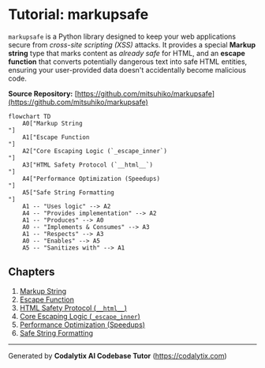 # Tutorial: markupsafe
`markupsafe` is a Python library designed to keep your web applications secure from *cross-site scripting (XSS)* attacks. It provides a special **Markup string** type that marks content as *already safe* for HTML, and an **escape function** that converts potentially dangerous text into safe HTML entities, ensuring your user-provided data doesn't accidentally become malicious code.

**Source Repository:** [https://github.com/mitsuhiko/markupsafe](https://github.com/mitsuhiko/markupsafe)

```mermaid
flowchart TD
    A0["Markup String
"]
    A1["Escape Function
"]
    A2["Core Escaping Logic (`_escape_inner`)
"]
    A3["HTML Safety Protocol (`__html__`)
"]
    A4["Performance Optimization (Speedups)
"]
    A5["Safe String Formatting
"]
    A1 -- "Uses logic" --> A2
    A4 -- "Provides implementation" --> A2
    A1 -- "Produces" --> A0
    A0 -- "Implements & Consumes" --> A3
    A1 -- "Respects" --> A3
    A0 -- "Enables" --> A5
    A5 -- "Sanitizes with" --> A1
```

## Chapters

1. [Markup String
](01_markup_string_.md)
2. [Escape Function
](02_escape_function_.md)
3. [HTML Safety Protocol (`__html__`)
](03_html_safety_protocol_____html_____.md)
4. [Core Escaping Logic (`_escape_inner`)
](04_core_escaping_logic____escape_inner___.md)
5. [Performance Optimization (Speedups)
](05_performance_optimization__speedups__.md)
6. [Safe String Formatting
](06_safe_string_formatting_.md)
---

Generated by **Codalytix AI Codebase Tutor**
(https://codalytix.com)
